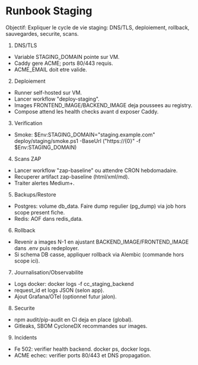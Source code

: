 # Runbook Staging

Objectif: Expliquer le cycle de vie staging: DNS/TLS, deploiement, rollback, sauvegardes, securite, scans.

1. DNS/TLS

* Variable STAGING_DOMAIN pointe sur VM.
* Caddy gere ACME; ports 80/443 requis.
* ACME_EMAIL doit etre valide.

2. Deploiement

* Runner self-hosted sur VM.
* Lancer workflow "deploy-staging".
* Images FRONTEND_IMAGE/BACKEND_IMAGE deja poussees au registry.
* Compose attend les health checks avant d exposer Caddy.

3. Verification

* Smoke:
  $Env:STAGING_DOMAIN="staging.example.com"
  deploy/staging/smoke.ps1 -BaseUrl ("https://{0}" -f $Env:STAGING_DOMAIN)

4. Scans ZAP

* Lancer workflow "zap-baseline" ou attendre CRON hebdomadaire.
* Recuperer artifact zap-baseline (html/xml/md).
* Traiter alertes Medium+.

5. Backups/Restore

* Postgres: volume db_data. Faire dump regulier (pg_dump) via job hors scope present fiche.
* Redis: AOF dans redis_data.

6. Rollback

* Revenir a images N-1 en ajustant BACKEND_IMAGE/FRONTEND_IMAGE dans .env puis redeployer.
* Si schema DB casse, appliquer rollback via Alembic (commande hors scope ici).

7. Journalisation/Observabilite

* Logs docker: docker logs -f cc_staging_backend
* request_id et logs JSON (selon app).
* Ajout Grafana/OTel (optionnel futur jalon).

8. Securite

* npm audit/pip-audit en CI deja en place (global).
* Gitleaks, SBOM CycloneDX recommandes sur images.

9. Incidents

* Fe 502: verifier health backend. docker ps, docker logs.
* ACME echec: verifier ports 80/443 et DNS propagation.
